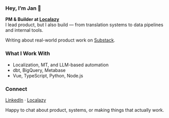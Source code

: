### Hey, I’m Jan 👋  

**PM & Builder at [Localazy](https://localazy.com)**  
I lead product, but I also build — from translation systems to data pipelines and internal tools.  

Writing about real-world product work on [Substack](https://realproductwork.substack.com).

### What I Work With  
- Localization, MT, and LLM-based automation  
- dbt, BigQuery, Metabase  
- Vue, TypeScript, Python, Node.js

### Connect  
[LinkedIn](https://www.linkedin.com/in/xbilek18/) · [Localazy](https://localazy.com)

Happy to chat about product, systems, or making things that actually work.
